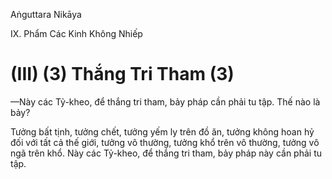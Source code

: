 Aṅguttara Nikāya

IX. Phẩm Các Kinh Không Nhiếp

# (III) (3) Thắng Tri Tham (3)

—Này các Tỷ-kheo, để thắng tri tham, bảy pháp cần phải tu tập. Thế nào là bảy?

Tưởng bất tịnh, tưởng chết, tưởng yếm ly trên đồ ăn, tưởng không hoan hỷ đối với tất cả thế giới, tưởng vô thường, tưởng khổ trên vô thường, tưởng vô ngã trên khổ. Này các Tỷ-kheo, để thắng tri tham, bảy pháp này cần phải tu tập.

